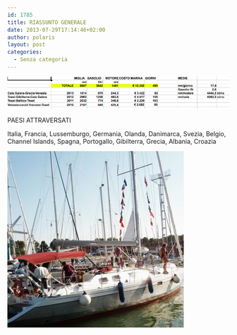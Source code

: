 ```yaml
---
id: 1785
title: RIASSUNTO GENERALE
date: 2013-07-29T17:14:46+02:00
author: polaris
layout: post
categories:
  - Senza categoria
---
```

![riassunto](/foto/statistiche.jpg)

PAESI ATTRAVERSATI

Italia, Francia, Lussemburgo, Germania, Olanda, Danimarca, Svezia, Belgio, Channel Islands, Spagna, Portogallo, Gibilterra, Grecia, Albania, Croazia

![paesi attraversati](/foto/polaris_rientro.jpg)
